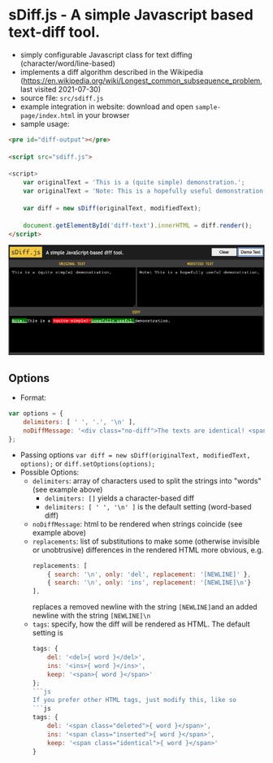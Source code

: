 # sDiff.js - A simple Javascript based text-diff tool.

* simply configurable Javascript class for text diffing (character/word/line-based)
* implements a diff algorithm described in the Wikipedia (https://en.wikipedia.org/wiki/Longest_common_subsequence_problem, last visited 2021-07-30)
* source file: `src/sdiff.js`
* example integration in website: download and open `sample-page/index.html` in your browser
* sample usage:
```html
<pre id="diff-output"></pre>

<script src="sdiff.js">

<script>
    var originalText = 'This is a (quite simple) demonstration.';
    var originalText = 'Note: This is a hopefully useful demonstration.';
    
    var diff = new sDiff(originalText, modifiedText);
    
    document.getElementById('diff-text').innerHTML = diff.render();
</script>
```
<img alt="Screenshot" src="./screenshot.png" />

## Options
* Format:
```js
var options = {
    delimiters: [ ' ', '.', '\n' ],
    noDiffMessage: '<div class="no-diff">The texts are identical! <span>✓</span></div>'
};
```
* Passing options `var diff = new sDiff(originalText, modifiedText, options);` or `diff.setOptions(options);`
* Possible Options:
  * `delimiters`: array of characters used to split the strings into "words" (see example above)
     * `delimiters: []` yields a character-based diff
     * `delimiters: [ ' ', '\n' ]` is the default setting (word-based diff) 
  * `noDiffMessage`: html to be rendered when strings coincide (see example above)
  * `replacements`: list of substitutions to make some (otherwise invisible or unobtrusive) differences in the rendered HTML more obvious, e.g.
    ```js
    replacements: [
        { search: '\n', only: 'del', replacement: '[NEWLINE]' },
        { search: '\n', only: 'ins', replacement: '[NEWLINE]\n'}
    ],
    ```
    replaces a removed newline with the string `[NEWLINE]`and an added newline with the string `[NEWLINE]\n` 
  * `tags`: specify, how the diff will be rendered as HTML. The default setting is  
    ```js
    tags: {
        del: '<del>{ word }</del>',
        ins: '<ins>{ word }</ins>',
        keep: '<span>{ word }</span>'
    };
    ```js
    If you prefer other HTML tags, just modify this, like so
    ```js
    tags: {
        del: '<span class="deleted">{ word }</span>',
        ins: '<span class="inserted">{ word }</span>',
        keep: '<span class="identical">{ word }</span>'
    }
    ```